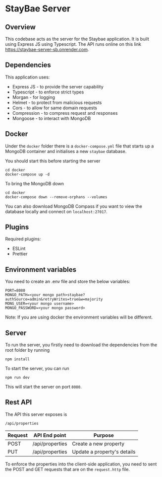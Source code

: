 # StayBae Server

## Overview

This codebase acts as the server for the Staybae application. It is built using Express JS using Typescript. The API runs online on this link https://staybae-server-sb.onrender.com.

## Dependencies

This application uses:

- Express JS - to provide the server capability
- Typescript - to enforce strict types
- Morgan - for logging
- Helmet - to protect from malicious requests
- Cors - to allow for same domain requests
- Compression - to compress request and responses
- Mongoose - to interact with MongoDB

## Docker

Under the `docker` folder there is a `docker-compose.yml` file that starts up a MongoDB container and initialises a new `staybae` database.

You should start this before starting the server

```
cd docker
docker-compose up -d
```

To bring the MongoDB down

```
cd docker
docker-compose down --remove-orphans --volumes
```

You can also download MongoDB Compass if you want to view the database locally and connect on `localhost:27017`.

## Plugins

Required plugins:

- ESLint
- Prettier

## Environment variables

You need to create an .env file and store the below variables:

```
PORT=8080
MONGO_PATH=<your mongo path>staybae?authSource=admin&retryWrites=true&w=majority
MONG_USER=<your mongo username>
MONGO_PASSWORD=<your mongo password>
```
Note: If you are using docker the environment variables will be different.

## Server

To run the server, you firstly need to download the dependencies from the root folder by running

```
npm install
```

To start the server, you can run

```
npm run dev
```

This will start the server on port `8080`. 

## Rest API

The API this server exposes is

```
/api/properties
```

| Request | API End point | Purpose |
| --- | --- | --- |
| POST | /api/properties | Create a new property |
| PUT | /api/properties | Update a property's details |

To enforce the properties into the client-side application, you need to sent the POST and GET requests that are on the `request.http` file.